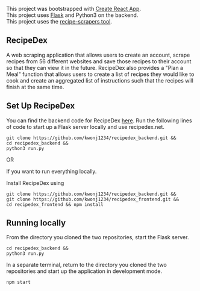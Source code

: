 This project was bootstrapped with [Create React App](https://github.com/facebook/create-react-app). <br/>
This project uses [Flask](https://flask.palletsprojects.com/en/1.1.x/installation/#installation) and Python3 on the backend. <br/>
This project uses the [recipe-scrapers tool](https://github.com/hhursev/recipe-scrapers).

## RecipeDex
A web scraping application that allows users to create an account, scrape recipes from 56 different websites and save those recipes to their account so that they can view it in the future. RecipeDex also provides a "Plan a Meal" function that allows users to create a list of recipes they would like to cook and create an aggregated list of instructions such that the recipes will finish at the same time.

## Set Up RecipeDex
You can find the backend code for RecipeDex [here](https://github.com/kwonj1234/recipedex_backend). Run the following lines of code to start up a Flask server locally and use recipedex.net.

    git clone https://github.com/kwonj1234/recipedex_backend.git &&
    cd recipedex_backend &&
    python3 run.py

OR

If you want to run everything locally.

Install RecipeDex using

    git clone https://github.com/kwonj1234/recipedex_backend.git &&   
    git clone https://github.com/kwonj1234/recipedex_frontend.git &&   
    cd recipedex_frontend && npm install

## Running locally
From the directory you cloned the two repositories, start the Flask server.

    cd recipedex_backend &&   
    python3 run.py

In a separate terminal, return to the directory you cloned the two repositories and start up the application in development mode.
 
    npm start